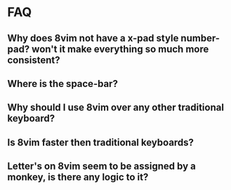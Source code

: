 # FAQ

## Why does 8vim not have a x-pad style number-pad? won't it make everything so much more consistent?

## Where is the space-bar?

## Why should I use 8vim over any other traditional keyboard?

## Is 8vim faster then traditional keyboards?

## Letter's on 8vim seem to be assigned by a monkey, is there any logic to it?
